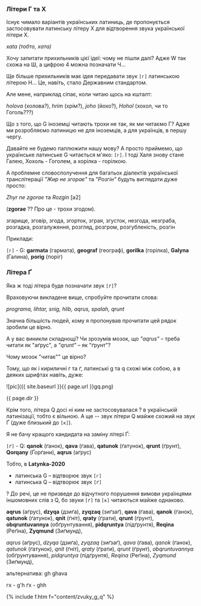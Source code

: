 <a name="zvuky_g_q"></a>

### Літери Г та Х

Існує чимало варіантів українських латиниць, де пропонується застосовувати латинську літеру X для відтворення звука української літери <span class="c">Х</span>.

_xata (тобто, хата)_

Хочу запитати прихильників цієї ідеї: чому не пішли далі? Адже <span class="l">W</span> так схожа на <span class="c">Ш</span>, а цифрою 4 можна позначати <span class="c">Ч</span>...

Ще більше прихильників має ідея передавати звук `[г]` латинською літерою H... Це, навіть, стало Державним стандартом.

Але мене, наприклад сіпає, коли читаю щось на кшталт:

_holova_ (холова?), _hrim_ (хрім?), _joho_ (йохо?), _Hohol_ (хохол, чи то Гоголь???)

Що з того, що G іноземці читають трохи не так, як ми читаємо <span class="c">Г</span>? Адже ми розробляємо латиницю не для іноземців, а для українців, в першу чергу.

Давайте не будемо паплюжити нашу мову? А просто приймемо, що українське латинське <span class="l">G</span> читається м'яко: `[г]`. І тоді Халя знову стане Галею, Хохоль - Гоголем, а хорілка - горілкою.

А проблемне словосполучення для багатьох діалектів української транслітерації _"Жир не згорає"_ та _"Розгін"_ будуть виглядати дуже просто:

_Zhyr ne zgorae_ та _Rozgin_ [a2]

(**zgorae** <span class='ques'>?</span>? Про це - трохи згодом).

згарище, зговір, згода, згорток, зграя, згусток, незгода, незграба, розгадка,
розгалуження, розгляд, розгром, розгубленість, розгін

Приклади:

`[г]` - G: **garmata** (гармата), **geograf** (географ), **gorilka** (горілка), **Galyna** (Галина), **porig** (поріг)

### Літера Ґ

Яка ж тоді літера буде позначати звук `[ґ]`?

Враховуючи викладене вище, спробуйте прочитати слова:

_programa, lihtar, snig, hlib, aqrus, spalah, qrunt_

Значна більшість людей, кому я пропонував прочитати цей рядок зробили це вірно.

А у вас виникли складнощі? Чи зрозумів мозок, що _"aqrus"_ – треба читати як "аґрус", а _"qrunt"_ – як "ґрунт"?

Чому мозок "читає"" це вірно?

Тому, що як і кириличні <span class="c">г</span> та <span class="c">ґ</span>, латинські <span class="l">g</span> та q</span> схожі між собою, а в деяких шрифтах навіть, дуже:

![pic]({{ site.baseurl }}{{ page.url }}gq.png)

{{ page.dir }}

Крім того, літера <span class="l">Q</span> досі ні ким не застосовувалася <span class='ques'>?</span> в українській латинізації, тобто є вільною. А ще -- звук літери <span class="l">Q</span> майже схожий на звук <span class="c">Ґ</span> (дуже близький до `[к]`).

Я не бачу кращого кандидата на заміну літері <span class="c">Ґ</span>:

`[ґ]` - Q: **qanok** (ґанок), **qava** (ґава), **qatunok** (ґатунок), **qrunt** (ґрунт), **Qorqany** (Ґорґани), **aqrus** (аґрус)

Тобто, в **Latynka-2020**

* латинська G – відтворює звук `[г]`
* латинська Q – відтворює звук `[ґ]`

<span class='ques'>?</span> До речі, це не призведе до відчутного порушення вимови українцями іншомовних слів з Q, бо звуки `[ґ]` та `[к]` читаються майже однаково.

**aqrus** (аґрус),
**dzyqa** (дзиґа),
**zyqzaq** (зиґзаґ),
**qava** (ґава),
**qanok** (ґанок),
**qatunok** (ґатунок),
**qnit** (ґніт),
**qraty** (ґрати),
**qrunt** (ґрунт),
**obqruntuvannya** (обґрунтування),
**pidqruntya** (підґрунтя),
**Reqina** (Реґіна),
**Zyqmund** (Зиґмунд),

_aqrus_ (аґрус),
_dzyqa_ (дзиґа),
_zyqzaq_ (зиґзаґ),
_qava_ (ґава),
_qanok_ (ґанок),
_qatunok_ (ґатунок),
_qnit_ (ґніт),
_qraty_ (ґрати),
_qrunt_ (ґрунт),
_obqruntuvannya_ (обґрунтування),
_pidqruntya_ (підґрунтя),
_Reqina_ (Реґіна),
_Zyqmund_ (Зиґмунд),

альтернатива: gh ghava

гх - g'h
ґх - ghh


{% include f.htm f="content/zvuky_g_q" %}
